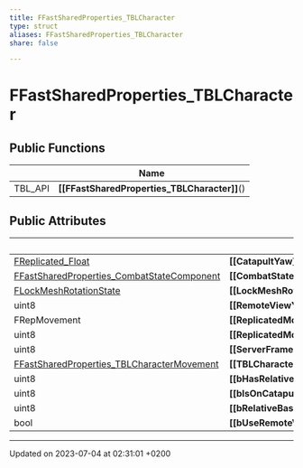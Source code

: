 ```yaml
---
title: FFastSharedProperties_TBLCharacter
type: struct
aliases: FFastSharedProperties_TBLCharacter
share: false

---
```


# FFastSharedProperties_TBLCharacter





## Public Functions

|                | Name           |
| -------------- | -------------- |
| TBL_API | **[[FFastSharedProperties_TBLCharacter]]**() |

## Public Attributes

|                | Name           |
| -------------- | -------------- |
| [FReplicated_Float](/docs/SDK/Source/Classes/structFReplicated__Float.md) | **[[CatapultYaw]]**  |
| [FFastSharedProperties_CombatStateComponent](/docs/SDK/Source/Classes/structFFastSharedProperties__CombatStateComponent.md) | **[[CombatStateComponentProperties]]**  |
| [FLockMeshRotationState](/docs/SDK/Source/Classes/structFLockMeshRotationState.md) | **[[LockMeshRotationState]]**  |
| uint8 | **[[RemoteViewYaw]]**  |
| FRepMovement | **[[ReplicatedMovement]]**  |
| uint8 | **[[ReplicatedMovementMode]]**  |
| uint8 | **[[ServerFrame]]**  |
| [FFastSharedProperties_TBLCharacterMovement](/docs/SDK/Source/Classes/structFFastSharedProperties__TBLCharacterMovement.md) | **[[TBLCharacterMovementProperties]]**  |
| uint8 | **[[bHasRelativeBase]]**  |
| uint8 | **[[bIsOnCatapult]]**  |
| uint8 | **[[bRelativeBasedChanged]]**  |
| bool | **[[bUseRemoteViewYaw]]**  |

-------------------------------

Updated on 2023-07-04 at 02:31:01 +0200